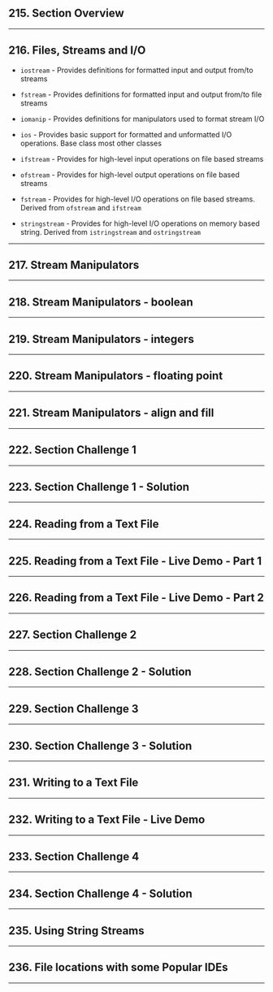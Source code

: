 ## 215. Section Overview

***

## 216. Files, Streams and I/O

* `iostream` - Provides definitions for formatted input and output from/to streams
*  `fstream` - Provides definitions for formatted input and output from/to file streams
*  `iomanip` - Provides definitions for manipulators used to format stream I/O

* `ios` - Provides basic support for formatted and unformatted I/O operations. Base class most other classes
* `ifstream` - Provides for high-level input operations on file based streams
* `ofstream` - Provides for high-level output operations on file based streams
* `fstream` - Provides for high-level I/O operations on file based streams. Derived from `ofstream` and `ifstream`
* `stringstream` - Provides for high-level I/O operations on memory based string. Derived from `istringstream` and `ostringstream`
***

## 217. Stream Manipulators

***

## 218. Stream Manipulators - boolean

***

## 219. Stream Manipulators - integers

***

## 220. Stream Manipulators - floating point

***

## 221. Stream Manipulators - align and fill

***

## 222. Section Challenge 1

***

## 223. Section Challenge 1 - Solution

***

## 224. Reading from a Text File

***

## 225. Reading from a Text File - Live Demo - Part 1

***

## 226. Reading from a Text File - Live Demo - Part 2

***

## 227. Section Challenge 2

***

## 228. Section Challenge 2 - Solution

***

## 229. Section Challenge 3

***

## 230. Section Challenge 3 - Solution

***

## 231. Writing to a Text File

***

## 232. Writing to a Text File - Live Demo

***

## 233. Section Challenge 4

***

## 234. Section Challenge 4 - Solution

***

## 235. Using String Streams

***

## 236. File locations with some Popular IDEs

***











































